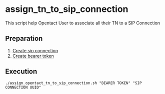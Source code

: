 # assign_tn_to_sip_connection
This script help Opentact User to associate all their TN to a SIP Connection

## Preparation
1) [Create sip connection](https://api.opentact.org/swagger/?urls.primaryName=TAG%3A%20SIP_Connection#/SIP%20Connection/CreateSIPConnection)
2) [Create bearer token](https://api.opentact.org/swagger/?urls.primaryName=TAG%3A%20Auth#/Auth/CreateToken)

## Execution
 ```shell
./assign_opentact_tn_to_sip_connection.sh "BEARER TOKEN" "SIP CONNECTION UUID"
```
